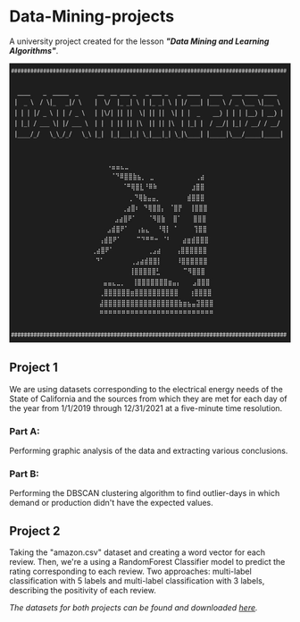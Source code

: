 # Data-Mining-projects

A university project created for the lesson ***"Data Mining and Learning Algorithms"***.

<img src="https://github.com/nikpapage23/Data-Mining-projects/blob/main/dm_logo.jpg" width="800" height="500">

## Project 1
We are using datasets corresponding to the electrical energy needs of the State of California and the sources from which they are met for each day of the year from 1/1/2019 through 12/31/2021 at a five-minute time resolution.
### Part A:
Performing graphic analysis of the data and extracting various conclusions.
### Part B:
Performing the DBSCAN clustering algorithm to find outlier-days in which demand or production didn't have the expected values.

## Project 2
Taking the "amazon.csv" dataset and creating a word vector for each review. Then, we're a using a RandomForest Classifier model to predict the rating corresponding to each review. Two approaches: multi-label classification with 5 labels and multi-label classification with 3 labels, describing the positivity of each review.

*The datasets for both projects can be found and downloaded [here](https://drive.google.com/file/d/1bRmxBu-U-2jlNnEk8e2ulpTaMYBOq6Mz/view?usp=sharing).*
